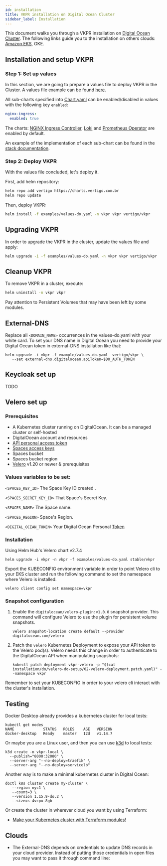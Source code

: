 ```yaml
---
id: installation
title: VKPR installation on Digital Ocean Cluster
sidebar_label: Installation
---
```


This document walks you through a VKPR installation on [Digital Ocean Cluster](https://www.digitalocean.com/products/kubernetes/). The following links guide you to the installation on others clouds: [Amazon EKS](/docs/eks/installation), GKE.

## Installation and setup VKPR

### Step 1: Set up values

In this section, we are going to prepare a values file to deploy VKPR in the Cluster. A values file example can be found [here](https://github.com/vertigobr/vkpr/tree/master/examples/values-do.yaml).

All sub-charts specified into [Chart.yaml](https://github.com/vertigobr/vkpr/blob/master/charts/vkpr/Chart.yaml) can be enabled/disabled in values with the following key `enabled`:

```yaml
nginx-ingress:
  enabled: true
```

The charts: [NGINX Ingress Controller](/docs/stacks#nginx-ingress-controller), [Loki](/docs/stacks#loki) and [Prometheus Operator](/docs/stacks#prometheus-operator) are enabled by default.

An example of the implementation of each sub-chart can be found in the [stack documentation](/docs/stacks).

### Step 2: Deploy VKPR

With the values file concluded, let's deploy it.

First, add helm repository:
```sh
helm repo add vertigo https://charts.vertigo.com.br
helm repo update
```

Then, deploy VKPR:
```sh
helm install -f examples/values-do.yaml -n vkpr vkpr vertigo/vkpr
```

## Upgrading VKPR

In order to upgrade the VKPR in the cluster, update the values file and apply:
```sh
helm upgrade -i -f examples/values-do.yaml -n vkpr vkpr vertigo/vkpr
```

## Cleanup VKPR

To remove VKPR in a cluster, execute:
```sh
helm uninstall -n vkpr vkpr
```
Pay attention to Persistent Volumes that may have been left by some modules.

## External-DNS

Replace all `<DOMAIN_NAME>` occurrences in the values-do.yaml with your white card.
To set your DNS name in Digital Ocean you need to provide your Digital Ocean token in external-DNS installation like that:

```
helm upgrade -i vkpr -f example/values-do.yaml  vertigo/vkpr \
   --set external-dns.digitalocean.apiToken=$DO_AUTH_TOKEN
```
## Keycloak set up

TODO

## Velero set up

### Prerequisites
* A Kubernetes cluster running on DigitalOcean. It can be a managed cluster or self-hosted
* DigitalOcean account and resources
* [API personal access token](https://www.digitalocean.com/docs/api/create-personal-access-token/)
* [Spaces access keys](https://www.digitalocean.com/docs/spaces/how-to/administrative-access/)
* Spaces bucket
* Spaces bucket region
* [Velero](https://velero.io/docs/v1.2.0/basic-install/) v1.20 or newer & prerequisites

### Values variables to be set:

`<SPACES_KEY_ID>`  The Space Key ID created .

`<SPACES_SECRET_KEY_ID>` That Space's Secret Key.

`<SPACES_NAME>` The Space name.

`<SPACES_REGION>` Space's Region.

`<DIGITAL_OCEAN_TOKEN>` Your Digital Ocean Personal [Token](https://www.digitalocean.com/docs/apis-clis/api/create-personal-access-token/)

### Installation
Using Helm Hub's Velero chart v2.7.4

```
helm upgrade -i vkpr -n vkpr -f examples/values-do.yaml stable/vkpr  
```
Export the KUBECONFIG environment variable in order to point Velero cli to your EKS cluster and run the following command to set the namespace where Velero is installed. 

    
    velero client config set namespace=vkpr

### Snapshot configuration

1. Enable the `digitalocean/velero-plugin:v1.0.0` snapshot provider. This command will configure Velero to use the plugin for persistent volume snapshots.

    ```
    velero snapshot-location create default --provider digitalocean.com/velero
    ```

2. Patch the `velero` Kubernetes Deployment to expose your API token to the Velero pod(s). Velero needs this change in order to authenticate to the DigitalOcean API when manipulating snapshots:

    ```
    kubectl patch deployment vkpr-velero -p "$(cat installation/do/velero-do-setup/02-velero-deployment.patch.yaml)" --namespace vkpr

Remember to set your KUBECONFIG in order to your velero cli interact with the cluster's installation.

## Testing

Docker Desktop already provides a kubernetes cluster for local tests:

```shell script
kubectl get nodes
NAME             STATUS   ROLES    AGE   VERSION
docker-desktop   Ready    master   12d   v1.14.7
```
Or maybe you are a Linux user, and then you can use [k3d](https://github.com/rancher/k3d) to local tests:

```shell script
k3d create -n vkpr-local \
  --publish="8000:32080" \
  --server-arg "--no-deploy=traefik" \
  --server-arg "--no-deploy=servicelb"
```
Another way is to make a minimal kubernetes cluster in Digital Ocean:

```shell script
doctl k8s cluster create my-cluster \
   --region nyc1 \
   --count=3 \
   --version 1.15.9-do.2 \
   --size=s-4vcpu-8gb
```

Or create the cluster in wherever cloud you want by using Terraform:

- [Make your Kubernetes cluster with Terraform modules!](https://gitlab.com/vertigobr/devops/terraform-modules)

## Clouds
- The External-DNS depends on credentials to update DNS records in your cloud provider. Instead of putting those credentials in open files you may want to pass it through command line: